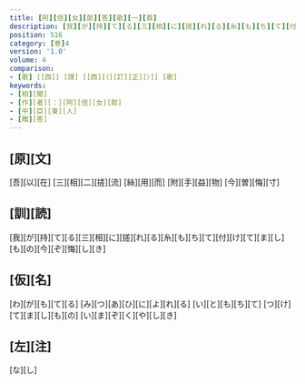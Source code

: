 ```yaml
---
title: [阿][倍][女][郎][答][歌][一][首]
description: [我][が][持][て][る][三][相][に][搓][れ][る][糸][も][ち][て][付][け][て][ま][し][も][の][今][ぞ][悔][し][き]
position: 516
category: [巻]4
version: '1.0'
volume: 4
comparison:
- [歌] [[西]] [謌] [[西][（][訂][正][）]] [歌]
keywords:
- [相][聞]
- [作][者][：][阿][倍][女][郎]
- [中][臣][東][人]
- [贈][答]
---
```


## [原][文]

[吾][以][在] [三][相][二][搓][流] [絲][用][而] [附][手][益][物] [今][曽][悔][寸]

## [訓][読]

[我][が][持][て][る][三][相][に][搓][れ][る][糸][も][ち][て][付][け][て][ま][し][も][の][今][ぞ][悔][し][き]

## [仮][名]

[わ][が][も][て][る] [み][つ][あ][ひ][に][よ][れ][る] [い][と][も][ち][て] [つ][け][て][ま][し][も][の] [い][ま][ぞ][く][や][し][き]

## [左][注]

[な][し]
